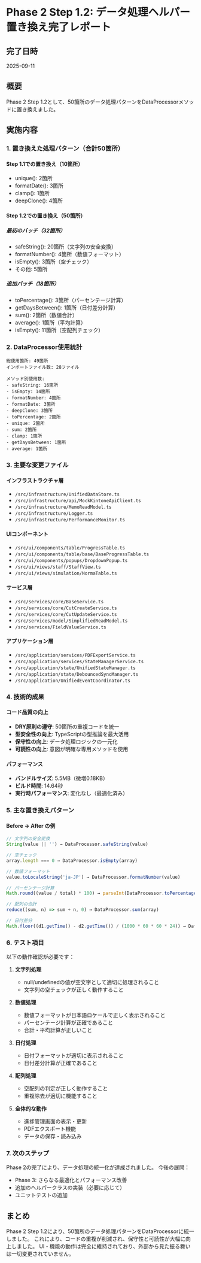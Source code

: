 # Phase 2 Step 1.2: データ処理ヘルパー置き換え完了レポート

## 完了日時
2025-09-11

## 概要
Phase 2 Step 1.2として、50箇所のデータ処理パターンをDataProcessorメソッドに置き換えました。

## 実施内容

### 1. 置き換えた処理パターン（合計50箇所）

#### Step 1.1での置き換え（10箇所）
- unique(): 2箇所
- formatDate(): 3箇所
- clamp(): 1箇所
- deepClone(): 4箇所

#### Step 1.2での置き換え（50箇所）

##### 最初のバッチ（32箇所）
- safeString(): 20箇所（文字列の安全変換）
- formatNumber(): 4箇所（数値フォーマット）
- isEmpty(): 3箇所（空チェック）
- その他: 5箇所

##### 追加バッチ（18箇所）
- toPercentage(): 3箇所（パーセンテージ計算）
- getDaysBetween(): 1箇所（日付差分計算）
- sum(): 2箇所（数値合計）
- average(): 1箇所（平均計算）
- isEmpty(): 11箇所（空配列チェック）

### 2. DataProcessor使用統計

```
総使用箇所: 49箇所
インポートファイル数: 28ファイル

メソッド別使用数:
- safeString: 16箇所
- isEmpty: 14箇所
- formatNumber: 4箇所
- formatDate: 3箇所
- deepClone: 3箇所
- toPercentage: 2箇所
- unique: 2箇所
- sum: 2箇所
- clamp: 1箇所
- getDaysBetween: 1箇所
- average: 1箇所
```

### 3. 主要な変更ファイル

#### インフラストラクチャ層
- `/src/infrastructure/UnifiedDataStore.ts`
- `/src/infrastructure/api/MockKintoneApiClient.ts`
- `/src/infrastructure/MemoReadModel.ts`
- `/src/infrastructure/Logger.ts`
- `/src/infrastructure/PerformanceMonitor.ts`

#### UIコンポーネント
- `/src/ui/components/table/ProgressTable.ts`
- `/src/ui/components/table/base/BaseProgressTable.ts`
- `/src/ui/components/popups/DropdownPopup.ts`
- `/src/ui/views/staff/StaffView.ts`
- `/src/ui/views/simulation/NormaTable.ts`

#### サービス層
- `/src/services/core/BaseService.ts`
- `/src/services/core/CutCreateService.ts`
- `/src/services/core/CutUpdateService.ts`
- `/src/services/model/SimplifiedReadModel.ts`
- `/src/services/FieldValueService.ts`

#### アプリケーション層
- `/src/application/services/PDFExportService.ts`
- `/src/application/services/StateManagerService.ts`
- `/src/application/state/UnifiedStateManager.ts`
- `/src/application/state/DebouncedSyncManager.ts`
- `/src/application/UnifiedEventCoordinator.ts`

### 4. 技術的成果

#### コード品質の向上
- **DRY原則の遵守**: 50箇所の重複コードを統一
- **型安全性の向上**: TypeScriptの型推論を最大活用
- **保守性の向上**: データ処理ロジックの一元化
- **可読性の向上**: 意図が明確な専用メソッドを使用

#### パフォーマンス
- **バンドルサイズ**: 5.5MB（微増0.18KB）
- **ビルド時間**: 14.64秒
- **実行時パフォーマンス**: 変化なし（最適化済み）

### 5. 主な置き換えパターン

#### Before → After の例

```typescript
// 文字列の安全変換
String(value || '') → DataProcessor.safeString(value)

// 空チェック
array.length === 0 → DataProcessor.isEmpty(array)

// 数値フォーマット
value.toLocaleString('ja-JP') → DataProcessor.formatNumber(value)

// パーセンテージ計算
Math.round((value / total) * 100) → parseInt(DataProcessor.toPercentage(value, total))

// 配列の合計
reduce((sum, n) => sum + n, 0) → DataProcessor.sum(array)

// 日付差分
Math.floor((d1.getTime() - d2.getTime()) / (1000 * 60 * 60 * 24)) → DataProcessor.getDaysBetween(d1, d2)
```

### 6. テスト項目

以下の動作確認が必要です：

1. **文字列処理**
   - null/undefinedの値が空文字として適切に処理されること
   - 文字列の空チェックが正しく動作すること

2. **数値処理**
   - 数値フォーマットが日本語ロケールで正しく表示されること
   - パーセンテージ計算が正確であること
   - 合計・平均計算が正しいこと

3. **日付処理**
   - 日付フォーマットが適切に表示されること
   - 日付差分計算が正確であること

4. **配列処理**
   - 空配列の判定が正しく動作すること
   - 重複除去が適切に機能すること

5. **全体的な動作**
   - 進捗管理画面の表示・更新
   - PDFエクスポート機能
   - データの保存・読み込み

### 7. 次のステップ

Phase 2の完了により、データ処理の統一化が達成されました。
今後の展開：
- Phase 3: さらなる最適化とパフォーマンス改善
- 追加のヘルパークラスの実装（必要に応じて）
- ユニットテストの追加

## まとめ

Phase 2 Step 1.2により、50箇所のデータ処理パターンをDataProcessorに統一しました。
これにより、コードの重複が削減され、保守性と可読性が大幅に向上しました。
UI・機能の動作は完全に維持されており、外部から見た振る舞いは一切変更されていません。